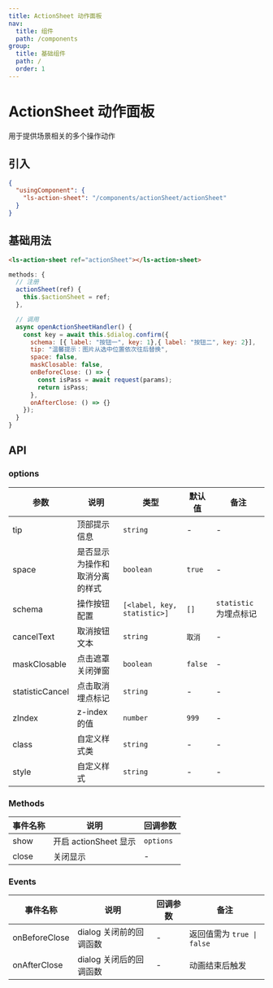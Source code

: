 ```yaml
---
title: ActionSheet 动作面板
nav:
  title: 组件
  path: /components
group:
  title: 基础组件
  path: /
  order: 1
---
```


# ActionSheet 动作面板

用于提供场景相关的多个操作动作

## 引入

```json
{
  "usingComponent": {
    "ls-action-sheet": "/components/actionSheet/actionSheet"
  }
}
```

## 基础用法

```html
<ls-action-sheet ref="actionSheet"></ls-action-sheet>
```

```js
methods: {
  // 注册
  actionSheet(ref) {
    this.$actionSheet = ref;
  },

  // 调用
  async openActionSheetHandler() {
    const key = await this.$dialog.confirm({
      schema: [{ label: "按钮一", key: 1},{ label: "按钮二", key: 2}],
      tip: "温馨提示：图片从选中位置依次往后替换",
      space: false,
      maskClosable: false,
      onBeforeClose: () => {
        const isPass = await request(params);
        return isPass;
      },
      onAfterClose: () => {}
    });
  }
}
```

## API

### options

| 参数            | 说明                           | 类型                        | 默认值  | 备注                  |
| --------------- | ------------------------------ | --------------------------- | ------- | --------------------- |
| tip             | 顶部提示信息                   | `string`                    | -       | -                     |
| space           | 是否显示为操作和取消分离的样式 | `boolean`                   | `true`  | -                     |
| schema          | 操作按钮配置                   | `[<label, key, statistic>]` | `[]`    | `statistic`为埋点标记 |
| cancelText      | 取消按钮文本                   | `string`                    | `取消`  | -                     |
| maskClosable    | 点击遮罩关闭弹窗               | `boolean`                   | `false` | -                     |
| statisticCancel | 点击取消埋点标记               | `string`                    | -       | -                     |
| zIndex          | z-index 的值                   | `number`                    | `999`   | -                     |
| class           | 自定义样式类                   | `string`                    | -       | -                     |
| style           | 自定义样式                     | `string`                    | -       | -                     |

### Methods

| 事件名称 | 说明                  | 回调参数  |
| -------- | --------------------- | --------- |
| show     | 开启 actionSheet 显示 | `options` |
| close    | 关闭显示              | -         |

### Events

| 事件名称      | 说明                    | 回调参数 | 备注                       |
| ------------- | ----------------------- | -------- | -------------------------- |
| onBeforeClose | dialog 关闭前的回调函数 | -        | 返回值需为 `true \| false` |
| onAfterClose  | dialog 关闭后的回调函数 | -        | 动画结束后触发             |
